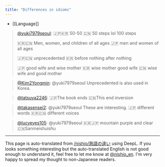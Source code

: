 ```yaml
---
title: "Differences in idioms"
---
```


- [[Language]]
> [@yuki7979seoul](https://twitter.com/yuki7979seoul/status/1392993578117308416?s=20):
>  🇯🇵🇰🇷 50-50
> 🇨🇳 50 steps lol 100 steps
>
>  🇰🇷🇨🇳 Men, women, and children of all ages
> 🇯🇵 men and women of all ages
>
>  🇯🇵🇨🇳 unprecedented
> 🇰🇷 before nothing after nothing
>
>  🇯🇵 good wife and wise mother
> 🇰🇷 wise mother good wife
> 🇨🇳 wise wife and good mother

> [@Kim2Yongmin](https://twitter.com/Kim2Yongmin/status/1489429100502859776?s=20): @yuki7979seoul Unprecedented is also used in Korea.

> [@tatsuya2246](https://twitter.com/tatsuya2246/status/1393171668965609481?s=20):
> 🇯🇵The book ends
> 🇨🇳This end inversion

> [@takasensei2](https://twitter.com/takasensei2/status/1393490894129549315?s=20): @yuki7979seoul These are interesting.
> 🇯🇵 different words
> 🇰🇷🇨🇳 different voices

> [@lucyeyes105](https://twitter.com/lucyeyes105/status/1489779314115497984?s=20): @yuki7979seoul
>  🇰🇷🇯🇵 mountain purple and clear
> 🇨🇳Sanmeishuishu


---
This page is auto-translated from [/nishio/熟語の違い](https://scrapbox.io/nishio/熟語の違い) using DeepL. If you looks something interesting but the auto-translated English is not good enough to understand it, feel free to let me know at [@nishio_en](https://twitter.com/nishio_en). I'm very happy to spread my thought to non-Japanese readers.